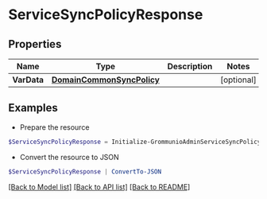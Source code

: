 # ServiceSyncPolicyResponse
## Properties

Name | Type | Description | Notes
------------ | ------------- | ------------- | -------------
**VarData** | [**DomainCommonSyncPolicy**](DomainCommonSyncPolicy.md) |  | [optional] 

## Examples

- Prepare the resource
```powershell
$ServiceSyncPolicyResponse = Initialize-GrommunioAdminServiceSyncPolicyResponse  -VarData null
```

- Convert the resource to JSON
```powershell
$ServiceSyncPolicyResponse | ConvertTo-JSON
```

[[Back to Model list]](../README.md#documentation-for-models) [[Back to API list]](../README.md#documentation-for-api-endpoints) [[Back to README]](../README.md)

